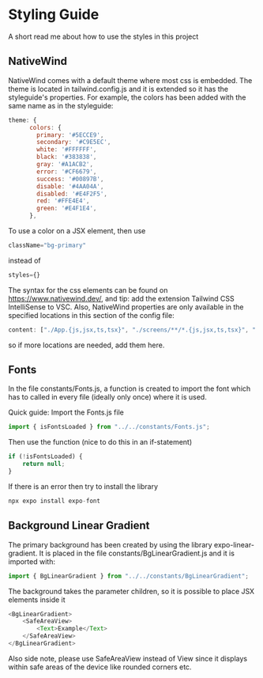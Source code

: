 # Styling Guide
A short read me about how to use the styles in this project

## NativeWind 
NativeWind comes with a default theme where most css is embedded. The theme is located in tailwind.config.js and it is extended so it has the styleguide's properties. For example, the colors has been added with the same name as in the styleguide:
```javascript
theme: {
      colors: {
        primary: '#5ECCE9',
        secondary: '#C9E5EC',
        white: '#FFFFFF',
        black: '#383838',
        gray: '#A1ACB2',
        error: '#CF6679',
        success: '#00897B',
        disable: '#4AA04A',
        disabled: '#E4F2F5',
        red: '#FFE4E4',
        green: '#E4F1E4',
      },
```
To use a color on a JSX element, then use 
```javascript
className="bg-primary" 
```
instead of 
```javascript
styles={}
```
The syntax for the css elements can be found on https://www.nativewind.dev/, and tip: add the extension Tailwind CSS IntelliSense to VSC.
Also, NativeWind properties are only available in the specified locations in this section of the config file:
```javascript
content: ["./App.{js,jsx,ts,tsx}", "./screens/**/*.{js,jsx,ts,tsx}", "./components/**/*.{js,jsx,ts,tsx}"],
```
so if more locations are needed, add them here.

## Fonts
In the file constants/Fonts.js, a function is created to import the font which has to called in every file (ideally only once) where it is used. 

Quick guide:
Import the Fonts.js file
```javascript
import { isFontsLoaded } from "../../constants/Fonts.js";
```
Then use the function (nice to do this in an if-statement)
```javascript
if (!isFontsLoaded) {
    return null;
}
```
If there is an error then try to install the library
```javascript
npx expo install expo-font
```

## Background Linear Gradient
The primary background has been created by using the library expo-linear-gradient. It is placed in the file constants/BgLinearGradient.js and it is imported with:
```javascript
import { BgLinearGradient } from "../../constants/BgLinearGradient";
```
The background takes the parameter children, so it is possible to place JSX elements inside it
```javascript
<BgLinearGradient>
    <SafeAreaView>
        <Text>Example</Text>
    </SafeAreaView>
</BgLinearGradient>
```
Also side note, please use SafeAreaView instead of View since it displays within safe areas of the device like rounded corners etc.

